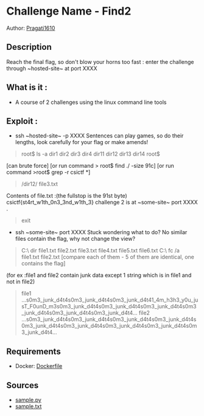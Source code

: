 # Challenge Name - Find2

Author: [Pragati1610](https://github.com/pragati1610)

## Description

Reach the final flag, so don't blow your horns too fast :
enter the challenge through ~hosted-site~ at port XXXX

## What is it :
-  A course of 2 challenges using the linux command line tools 

## Exploit :
- ssh ~hosted-site~ -p XXXX
Sentences can play games, so do their lengths, look carefully for your flag or make amends!
> root$ ls -a
> dir1 dir2 dir3 dir4 dir11 dir12 dir13 dir14 
> root$ 

[can brute force]
[or run command > root$ find ./ -size 91c]
[or run command >root$ grep -r csictf *]

> /dir12/ file3.txt

Contents of file.txt :(the fullstop is the 91st byte)
csictf{st4rt_w1th_0n3_3nd_w1th_3} challenge 2 is at ~some-site~ port XXXX                 .

> exit

- ssh ~some-site~ port XXXX
Stuck wondering what to do? No similar files contain the flag, why not change the view?

> C:\ dir
file1.txt file2.txt file3.txt file4.txt file5.txt file6.txt 
> C:\ fc /a file1.txt file2.txt [compare each of them - 5 of them are identical, one contains the flag]

(for ex :file1 and file2 contain junk data except 1 string which is in file1 and not in file2)

> file1
...s0m3_junk_d4t4s0m3_junk_d4t4s0m3_junk_d4t41_4m_h3h3_y0u_jusT_F0unD_m3s0m3_junk_d4t4s0m3_junk_d4t4s0m3_junk_d4t4s0m3_junk_d4t4s0m3_junk_d4t4s0m3_junk_d4t4...
file2
...s0m3_junk_d4t4s0m3_junk_d4t4s0m3_junk_d4t4s0m3_junk_d4t4s0m3_junk_d4t4s0m3_junk_d4t4s0m3_junk_d4t4s0m3_junk_d4t4s0m3_junk_d4t4...


## Requirements

- Docker: [Dockerfile](./Dockerfile)

## Sources

- [sample.py](./sample.py)
- [sample.txt](./sample.txt)
